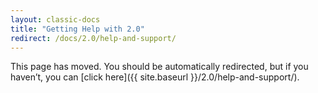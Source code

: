 ```yaml
---
layout: classic-docs
title: "Getting Help with 2.0"
redirect: /docs/2.0/help-and-support/
---
```


This page has moved. You should be automatically redirected, but if you haven’t, you can [click here]({{ site.baseurl }}/2.0/help-and-support/).
